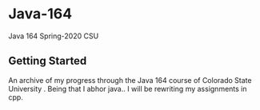 # Java-164
Java 164 Spring-2020 CSU


## Getting Started
An archive of my progress through the Java 164 course of Colorado State University .
Being that I abhor java..
I will be rewriting my assignments in cpp.
